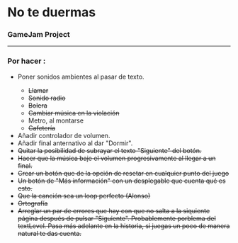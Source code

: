 # No te duermas
<h3>GameJam Project</h3>
<hr>
<h3>Por hacer :</h3>
<ul>
    <li>Poner sonidos ambientes al pasar de texto.</li>
    <ul>
        <li><del>Llamar</del></li>
        <li><del>Sonido radio</del></li>
        <li><del>Bolera</del></li>
        <li><del>Cambiar música en la violación</del></li>
        <li>Metro, al montarse</li>
        <li><del>Cafetería</del></li>
    </ul>
    <li>Añadir controlador de volumen.</li>
    <li>Añadir final anternativo al dar "Dormir".</li>
    <li><del>Quitar la posibilidad de subrayar el texto "Siguiente" del botón.</del></li>
    <li><del>Hacer que la música baje el volumen progresivamente al llegar a un final.</del></li>
    <li><del>Crear un botón que de la opción de resetar en cualquier punto del juego</del></li>
    <li><del>Un botón de "Más información" con un desplegable que cuenta qué es esto.</del></li>
    <li><del>Que la canción sea un loop perfecto (Alonso)</del></li>
    <li><del>Ortografía</del></li>
    <li><del>Arreglar un par de errores que hay con que no salta a la siquiente página después de pulsar "Siguiente". Probablemente porblema del textLevel. Pasa más adelante en la historia, si juegas un poco de manera natural te das cuenta.</del></li>
</ul>
